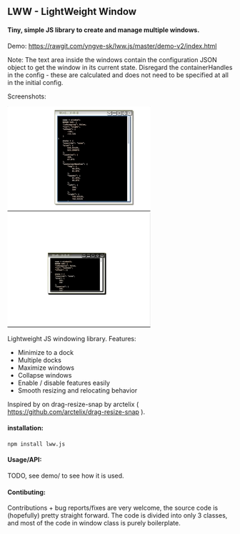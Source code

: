 ## LWW - LightWeight Window

#### Tiny, simple JS library to create and manage multiple windows.

Demo: https://rawgit.com/yngve-sk/lww.js/master/demo-v2/index.html

Note: The text area inside the windows contain the configuration JSON object to get the window in its current state. Disregard the containerHandles in the config - these are calculated and does not need to be specified at all in the initial config.

Screenshots:

![alt text](./screenshots/demo1.gif "Minimizing windows")
![alt text](./screenshots/demo2.gif "Resizing a window")


Lightweight JS windowing library. Features:
* Minimize to a dock
* Multiple docks
* Maximize windows
* Collapse windows
* Enable / disable features easily
* Smooth resizing and relocating behavior


Inspired by on drag-resize-snap by arctelix ( https://github.com/arctelix/drag-resize-snap ).



#### installation:

    npm install lww.js

#### Usage/API:

TODO, see demo/ to see how it is used.

#### Contibuting:
 Contributions + bug reports/fixes are very welcome, the source code is (hopefully) pretty straight forward. The code is divided into only 3 classes, and most of the code in window class is purely boilerplate.